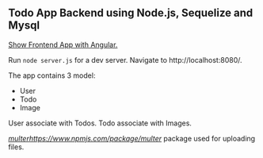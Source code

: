 ## Todo App Backend using Node.js, Sequelize and Mysql

[Show Frontend App with Angular.](https://github.com/enessusan00/todoApp)

Run `node server.js` for a dev server. Navigate to http://localhost:8080/.

The app contains 3 model:
- User
- Todo
- Image

User associate with Todos.
Todo associate with Images.

*[multer](https://www.npmjs.com/package/multer)https://www.npmjs.com/package/multer* package used for uploading files.
